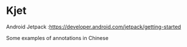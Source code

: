 # Kjet
Android Jetpack :https://developer.android.com/jetpack/getting-started

Some examples of annotations in Chinese
